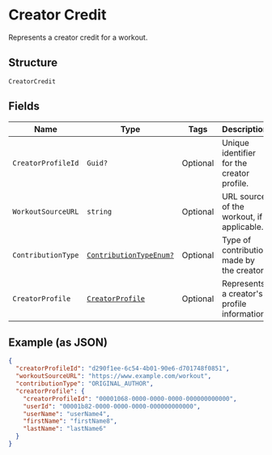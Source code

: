 
# Creator Credit

Represents a creator credit for a workout.

## Structure

`CreatorCredit`

## Fields

| Name | Type | Tags | Description |
|  --- | --- | --- | --- |
| `CreatorProfileId` | `Guid?` | Optional | Unique identifier for the creator profile. |
| `WorkoutSourceURL` | `string` | Optional | URL source of the workout, if applicable. |
| `ContributionType` | [`ContributionTypeEnum?`](../../doc/models/contribution-type-enum.md) | Optional | Type of contribution made by the creator. |
| `CreatorProfile` | [`CreatorProfile`](../../doc/models/creator-profile.md) | Optional | Represents a creator's profile information. |

## Example (as JSON)

```json
{
  "creatorProfileId": "d290f1ee-6c54-4b01-90e6-d701748f0851",
  "workoutSourceURL": "https://www.example.com/workout",
  "contributionType": "ORIGINAL_AUTHOR",
  "creatorProfile": {
    "creatorProfileId": "00001068-0000-0000-0000-000000000000",
    "userId": "00001b82-0000-0000-0000-000000000000",
    "userName": "userName4",
    "firstName": "firstName8",
    "lastName": "lastName6"
  }
}
```

